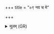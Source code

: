 +++
title = "०९ नव च मे"

+++
<details><summary>मूलम् (GR)</summary>

नव च मे नवतिश् च  
(…) ॥ +++(see 1bcd)+++
</details>